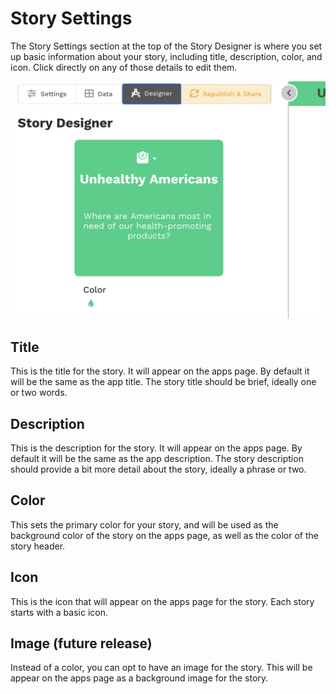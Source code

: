 # Story Settings

The Story Settings section at the top of the Story Designer is where you set up basic information about your story, including title, description, color, and icon.  Click directly on any of those details to edit them.

![Story Settings](../../.gitbook/assets/image%20%2847%29.png)



## Title

This is the title for the story. It will appear on the apps page. By default it will be the same as the app title. The story title should be brief, ideally one or two words.

## Description

This is the description for the story. It will appear on the apps page. By default it will be the same as the app description. The story description should provide a bit more detail about the story, ideally a phrase or two.

## Color

This sets the primary color for your story, and will be used as the background color of the story on the apps page, as well as the color of the story header.

## Icon

This is the icon that will appear on the apps page for the story. Each story starts with a basic icon.

## Image \(future release\)

Instead of a color, you can opt to have an image for the story. This will be appear on the apps page as a background image for the story. 

